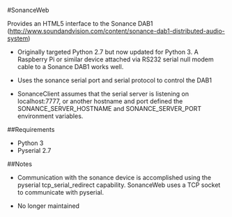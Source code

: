 #SonanceWeb

Provides an HTML5 interface to the Sonance DAB1 (http://www.soundandvision.com/content/sonance-dab1-distributed-audio-system)

* Originally targeted Python 2.7 but now updated for Python 3. A Raspberry Pi or similar device attached via RS232 serial null modem cable to a Sonance DAB1 works well.

* Uses the sonance serial port and serial protocol to control the DAB1

* SonanceClient assumes that the serial server is listening on localhost:7777, or another hostname and port defined the SONANCE_SERVER_HOSTNAME and SONANCE_SERVER_PORT environment variables.

##Requirements

* Python 3
* Pyserial 2.7

##Notes

* Communication with the sonance device is accomplished using the pyserial tcp_serial_redirect capability. SonanceWeb uses a TCP socket to communicate with pyserial.

* No longer maintained
